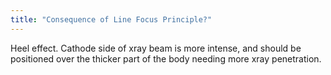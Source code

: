 ```yaml
---
title: "Consequence of Line Focus Principle?"
---
```

Heel effect. Cathode side of xray beam is more intense, and should be positioned over the thicker part of the body needing more xray penetration.

